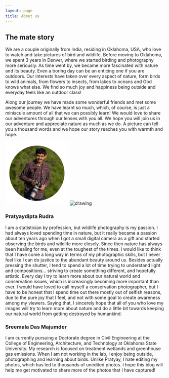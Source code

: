 ```yaml
---
layout: page
title: About us
---
```



## The mate story
We are a couple originally from India, residing in Oklahoma, USA, who love to watch and take pictures of bird and wildlife. Before moving to Oklahoma, we spent 3 years in Denver, where we started birding and photography more seriously. As time went by, we became more fascinated with nature and its beauty. Even a boring day can be an enticing one if you are outdoors. Our interests have taken over every aspect of nature, form birds to wild animals, from flowers to insects, from lakes to oceans and God knows what else. We find so much joy and happiness being outside and everyday feels like an outdoor class! 

Along our journey we have made some wonderful friends and met some awesome people. We have learnt so much, which, of course, is just a miniscule amount of all that we can possibly learn! We would love to share our adventures through our lenses with you all. We hope you will join us in our adventure and appreciate nature as much as we do. A picture can tell you a thousand words and we hope our story reaches you with warmth and hope. 


<img src="/assets/img/DP/PDR.jpg" alt="drawing" width="200"/> 

<img src="/assets/img/DP/SDM.jpg" alt="drawing" width="200"/>



### Pratyaydipta Rudra
	
I am a statistician by profession, but wildlife photography is my passion. I had always loved spending time in nature, but it really became a passion about ten years ago when I got a small digital camera as a gift and started observing the birds and wildlife more closely. Since then nature has always been healing for me, even at the toughest of the times. I would like to think that I have come a long way in terms of my photographic skills, but I never feel like I can do justice to the abundant beauty around us. Besides actually pressing the shutter, I tend to spend a lot of time trying to understand light and compositions… striving to create something different, and hopefully artistic. Every day I try to learn more about our natural world and conservation issues, which is increasingly becoming more important than ever. I would have loved to call myself a conservation photographer, but I have to be honest that I spend time out there mostly out of selfish reasons, due to the pure joy that I feel, and not with some goal to create awareness among my viewers. Saying that, I sincerely hope that all of you who love my images will try to learn more about nature and do a little bit towards keeping our natural world from getting destroyed by humankind. 


### Sreemala Das Majumder 
I am currently pursuing a Doctorate degree in Civil Engineering at the College of Engineering, Architecture, and Technology at Oklahoma State University. My research is focused on treatment wetlands and greenhouse gas emissions. When I am not working in the lab, I enjoy being outside, photographing and learning about birds. Unlike Pratyay, I hate editing my photos, which has led to thousands of unedited photos. I hope this blog will help me get motivated to share more of the photos that I have captured!

